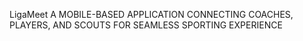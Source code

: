 LigaMeet A MOBILE-BASED APPLICATION CONNECTING COACHES, PLAYERS, AND SCOUTS FOR SEAMLESS SPORTING EXPERIENCE

